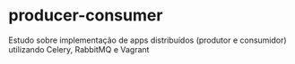 # producer-consumer
Estudo sobre implementação de apps distribuídos (produtor e consumidor) utilizando Celery, RabbitMQ e Vagrant
